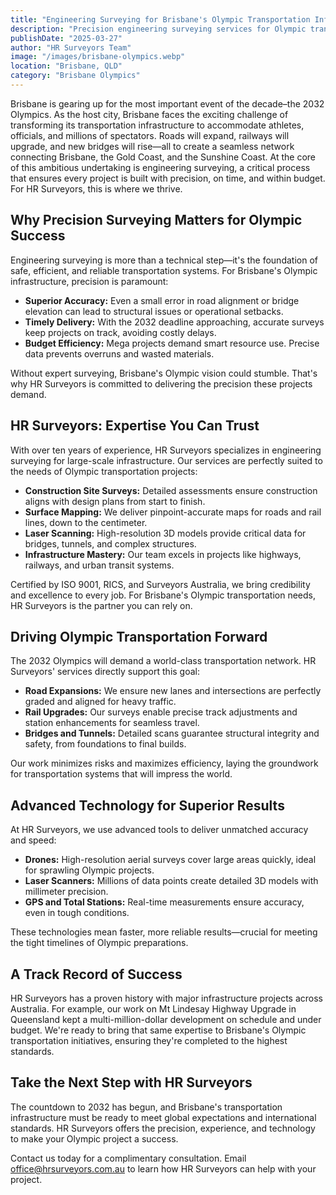 ```yaml
---
title: "Engineering Surveying for Brisbane's Olympic Transportation Infrastructure"
description: "Precision engineering surveying services for Olympic transportation projects. Ensure your infrastructure meets the demanding standards for Brisbane 2032."
publishDate: "2025-03-27"
author: "HR Surveyors Team"
image: "/images/brisbane-olympics.webp"
location: "Brisbane, QLD"
category: "Brisbane Olympics"
---
```


Brisbane is gearing up for the most important event of the decade–the 2032 Olympics. As the host city, Brisbane faces the exciting challenge of transforming its transportation infrastructure to accommodate athletes, officials, and millions of spectators. Roads will expand, railways will upgrade, and new bridges will rise—all to create a seamless network connecting Brisbane, the Gold Coast, and the Sunshine Coast. At the core of this ambitious undertaking is engineering surveying, a critical process that ensures every project is built with precision, on time, and within budget. For HR Surveyors, this is where we thrive.

## Why Precision Surveying Matters for Olympic Success

Engineering surveying is more than a technical step—it's the foundation of safe, efficient, and reliable transportation systems. For Brisbane's Olympic infrastructure, precision is paramount:

- **Superior Accuracy:** Even a small error in road alignment or bridge elevation can lead to structural issues or operational setbacks.
- **Timely Delivery:** With the 2032 deadline approaching, accurate surveys keep projects on track, avoiding costly delays.
- **Budget Efficiency:** Mega projects demand smart resource use. Precise data prevents overruns and wasted materials.

Without expert surveying, Brisbane's Olympic vision could stumble. That's why HR Surveyors is committed to delivering the precision these projects demand.

## HR Surveyors: Expertise You Can Trust

With over ten years of experience, HR Surveyors specializes in engineering surveying for large-scale infrastructure. Our services are perfectly suited to the needs of Olympic transportation projects:

- **Construction Site Surveys:** Detailed assessments ensure construction aligns with design plans from start to finish.
- **Surface Mapping:** We deliver pinpoint-accurate maps for roads and rail lines, down to the centimeter.
- **Laser Scanning:** High-resolution 3D models provide critical data for bridges, tunnels, and complex structures.
- **Infrastructure Mastery:** Our team excels in projects like highways, railways, and urban transit systems.

Certified by ISO 9001, RICS, and Surveyors Australia, we bring credibility and excellence to every job. For Brisbane's Olympic transportation needs, HR Surveyors is the partner you can rely on.

## Driving Olympic Transportation Forward

The 2032 Olympics will demand a world-class transportation network. HR Surveyors' services directly support this goal:

- **Road Expansions:** We ensure new lanes and intersections are perfectly graded and aligned for heavy traffic.
- **Rail Upgrades:** Our surveys enable precise track adjustments and station enhancements for seamless travel.
- **Bridges and Tunnels:** Detailed scans guarantee structural integrity and safety, from foundations to final builds.

Our work minimizes risks and maximizes efficiency, laying the groundwork for transportation systems that will impress the world.

## Advanced Technology for Superior Results

At HR Surveyors, we use advanced tools to deliver unmatched accuracy and speed:

- **Drones:** High-resolution aerial surveys cover large areas quickly, ideal for sprawling Olympic projects.
- **Laser Scanners:** Millions of data points create detailed 3D models with millimeter precision.
- **GPS and Total Stations:** Real-time measurements ensure accuracy, even in tough conditions.

These technologies mean faster, more reliable results—crucial for meeting the tight timelines of Olympic preparations.

## A Track Record of Success

HR Surveyors has a proven history with major infrastructure projects across Australia. For example, our work on Mt Lindesay Highway Upgrade in Queensland kept a multi-million-dollar development on schedule and under budget. We're ready to bring that same expertise to Brisbane's Olympic transportation initiatives, ensuring they're completed to the highest standards.

## Take the Next Step with HR Surveyors

The countdown to 2032 has begun, and Brisbane's transportation infrastructure must be ready to meet global expectations and international standards. HR Surveyors offers the precision, experience, and technology to make your Olympic project a success.

Contact us today for a complimentary consultation. Email [office@hrsurveyors.com.au](mailto:office@hrsurveyors.com.au) to learn how HR Surveyors can help with your project. 